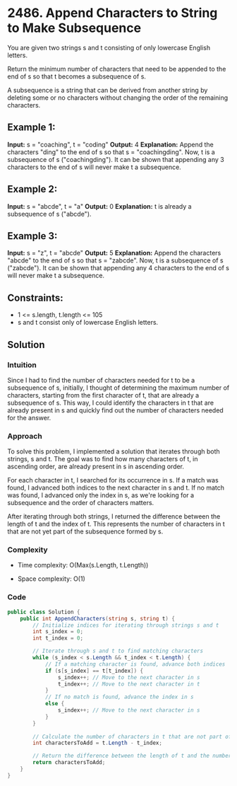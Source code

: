 # 2486. Append Characters to String to Make Subsequence

You are given two strings s and t consisting of only lowercase English letters.

Return the minimum number of characters that need to be appended to the end of s so that t becomes a subsequence of s.

A subsequence is a string that can be derived from another string by deleting some or no characters without changing the order of the remaining characters.

## Example 1:

**Input:** s = "coaching", t = "coding"
**Output:** 4
**Explanation:** Append the characters "ding" to the end of s so that s = "coachingding".
Now, t is a subsequence of s ("coachingding").
It can be shown that appending any 3 characters to the end of s will never make t a subsequence.

## Example 2:

**Input:** s = "abcde", t = "a"
**Output:** 0
**Explanation:** t is already a subsequence of s ("abcde").

## Example 3:

**Input:** s = "z", t = "abcde"
**Output:** 5
**Explanation:** Append the characters "abcde" to the end of s so that s = "zabcde".
Now, t is a subsequence of s ("zabcde").
It can be shown that appending any 4 characters to the end of s will never make t a subsequence.

## Constraints:

- 1 <= s.length, t.length <= 105
- s and t consist only of lowercase English letters.

## Solution
### Intuition
<!-- Describe your first thoughts on how to solve this problem. -->
Since I had to find the number of characters needed for t to be a subsequence of s, initially, I thought of determining the maximum number of characters, starting from the first character of t, that are already a subsequence of s. This way, I could identify the characters in t that are already present in s and quickly find out the number of characters needed for the answer.


### Approach
<!-- Describe your approach to solving the problem. -->
To solve this problem, I implemented a solution that iterates through both strings, s and t. The goal was to find how many characters of t, in ascending order, are already present in s in ascending order.

For each character in t, I searched for its occurrence in s. If a match was found, I advanced both indices to the next character in s and t. If no match was found, I advanced only the index in s, as we're looking for a subsequence and the order of characters matters.

After iterating through both strings, I returned the difference between the length of t and the index of t. This represents the number of characters in t that are not yet part of the subsequence formed by s.



### Complexity
- Time complexity:
O(Max(s.Length, t.Length))

- Space complexity:
O(1)

### Code
```csharp
public class Solution {
    public int AppendCharacters(string s, string t) {
        // Initialize indices for iterating through strings s and t
        int s_index = 0;
        int t_index = 0;

        // Iterate through s and t to find matching characters
        while (s_index < s.Length && t_index < t.Length) {
            // If a matching character is found, advance both indices
            if (s[s_index] == t[t_index]) {
                s_index++; // Move to the next character in s
                t_index++; // Move to the next character in t
            }
            // If no match is found, advance the index in s
            else {
                s_index++; // Move to the next character in s
            }
        }
        
        // Calculate the number of characters in t that are not part of the subsequence in s
        int charactersToAdd = t.Length - t_index;

        // Return the difference between the length of t and the number of t characters already in s
        return charactersToAdd;
    }
}

```
